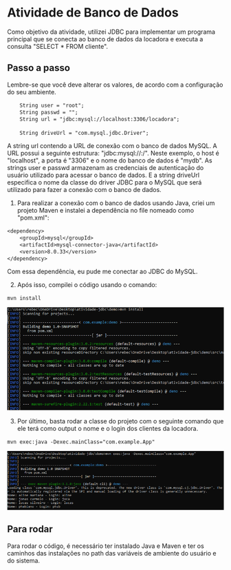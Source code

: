 # Atividade de Banco de Dados

Como objetivo da atividade, utilizei JDBC para implementar um programa principal que se conecta ao banco de dados da locadora e executa a consulta "SELECT * FROM cliente". 

## Passo a passo

Lembre-se que você deve alterar os valores, de acordo com a configuração do seu ambiente.

        
        String user = "root";
        String passwd = "";
        String url = "jdbc:mysql://localhost:3306/locadora";
        
        String driveUrl = "com.mysql.jdbc.Driver";
        
        
A string url contendo a URL de conexão com o banco de dados MySQL. A URL possui a seguinte estrutura: "jdbc:mysql://<host>:<port>/<database>". Neste exemplo, o host é "localhost", a porta é "3306" e o nome do banco de dados é "mydb".
As strings user e passwd armazenam as credenciais de autenticação do usuário utilizado para acessar o banco de dados.
E a string driveUrl especifica o nome da classe do driver JDBC para o MySQL que será utilizado para fazer a conexão com o banco de dados.

1. Para realizar a conexão com o banco de dados usando Java, criei um projeto Maven e instalei a dependência no file nomeado como "pom.xml":

``` 
<dependency>
    <groupId>mysql</groupId>
    <artifactId>mysql-connector-java</artifactId>
    <version>8.0.33</version>
</dependency> 
```
Com essa dependência, eu pude me conectar ao JDBC do MySQL.

2. Após isso, compilei o código usando o comando:

```
mvn install
```

![mvn_install](./image/image.png)

3. Por último, basta rodar a classe do projeto com o seguinte comando que ele terá como output o nome e o login dos clientes da locadora.

```
mvn exec:java -Dexec.mainClass="com.example.App"
```

![mvn_run](./image/image2.png)


## Para rodar

Para rodar o código, é necessário ter instalado Java e Maven e ter os caminhos das instalações no path das variáveis de ambiente do usuário e do sistema.
